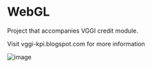 # WebGL

Project that accompanies VGGI credit module.

Visit vggi-kpi.blogspot.com for more information

![image](https://user-images.githubusercontent.com/29780711/205492401-dbab6954-323a-4aec-a09e-94e3a5340930.png)
